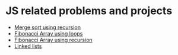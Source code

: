 # JS related problems and projects

- [Merge sort using recursion](https://github.com/durgeshbg/js-projects/blob/main/mergesort.js)
- [Fibonacci Array using loops](https://github.com/durgeshbg/js-projects/blob/main/fibs_iter.js)
- [Fibonacci Array using recursion](https://github.com/durgeshbg/js-projects/blob/main/fibRec.js)
- [Linked lists](https://github.com/durgeshbg/js-projects/blob/main/linkedlist.js)
